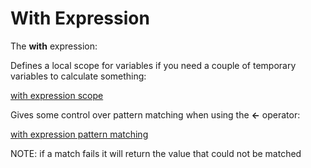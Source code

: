 # With Expression
The **with** expression:

Defines a local scope for variables if you need a couple of temporary variables to calculate something:

[with expression scope](./with_expression_scope.exs)

Gives some control over pattern matching when using the **<-** operator:

[with expression pattern matching](./with_expression_pattern_match.exs)

NOTE: if a match fails it will return the value that could not be matched